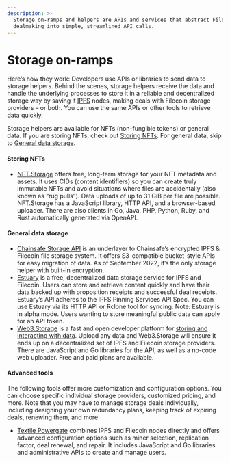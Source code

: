```yaml
---
description: >-
  Storage on-ramps and helpers are APIs and services that abstract Filecoin
  dealmaking into simple, streamlined API calls.
---
```


# Storage on-ramps

Here’s how they work: Developers use APIs or libraries to send data to storage helpers. Behind the scenes, storage helpers receive the data and handle the underlying processes to store it in a reliable and decentralized storage way by saving it [IPFS](https://ipfs.tech) nodes, making deals with Filecoin storage providers – or both. You can use the same APIs or other tools to retrieve data quickly.

Storage helpers are available for NFTs (non-fungible tokens) or general data. If you are storing NFTs, check out [Storing NFTs](storage-onramps.md#storing-nfts). For general data, skip to [General data storage](storage-onramps.md#general-data-storage).

#### Storing NFTs

* [NFT.Storage](https://nft.storage/) offers free, long-term storage for your NFT metadata and assets. It uses CIDs (content identifiers) so you can create truly immutable NFTs and avoid situations where files are accidentally (also known as “rug pulls”). Data uploads of up to 31 GiB per file are possible. NFT.Storage has a JavaScript library, HTTP API, and a browser-based uploader. There are also clients in Go, Java, PHP, Python, Ruby, and Rust automatically generated via OpenAPI.

#### General data storage

* [Chainsafe Storage API](https://docs.storage.chainsafe.io) is an underlayer to Chainsafe’s encrypted IPFS & Filecoin file storage system. It offers S3-compatible bucket-style APIs for easy migration of data. As of September 2022, it’s the only storage helper with built-in encryption.
* [Estuary](https://docs.estuary.tech) is a free, decentralized data storage service for IPFS and Filecoin. Users can store and retrieve content quickly and have their data backed up with proposition receipts and successful deal receipts. Estuary’s API adheres to the IPFS Pinning Services API Spec. You can use Estuary via its HTTP API or Rclone tool for syncing. Note: Estuary is in alpha mode. Users wanting to store meaningful public data can apply for an API token.
* [Web3.Storage](https://web3.storage/docs) is a fast and open developer platform for [storing and interacting with data](https://blog.web3.storage/posts/say-hello-to-the-data-layer-1-3-intro-to-web3-storage). Upload any data and Web3.Storage will ensure it ends up on a decentralized set of IPFS and Filecoin storage providers. There are JavaScript and Go libraries for the API, as well as a no-code web uploader. Free and paid plans are available.

#### Advanced tools

The following tools offer more customization and configuration options. You can choose specific individual storage providers, customized pricing, and more. Note that you may have to manage storage deals individually, including designing your own redundancy plans, keeping track of expiring deals, renewing them, and more.

* [Textile Powergate](https://docs.textile.io/powergate/) combines IPFS and Filecoin nodes directly and offers advanced configuration options such as miner selection, replication factor, deal renewal, and repair. It includes JavaScript and Go libraries and administrative APIs to create and manage users.
